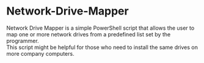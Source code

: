 # Network-Drive-Mapper
Network Drive Mapper is a simple PowerShell script that allows the user to map one or more network drives from a predefined list set by the programmer.  
This script might be helpful for those who need to install the same drives on more company computers.